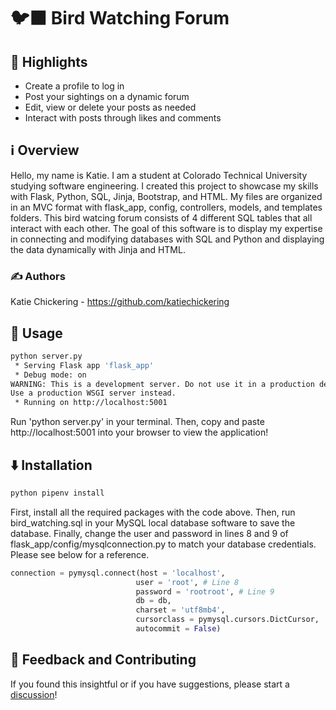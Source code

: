 # 🐦‍⬛ Bird Watching Forum


## 🌟 Highlights

- Create a profile to log in
- Post your sightings on a dynamic forum
- Edit, view or delete your posts as needed
- Interact with posts through likes and comments


## ℹ️ Overview

Hello, my name is Katie. I am a student at Colorado Technical University studying software engineering. I created this project to showcase my skills with Flask, Python, SQL, Jinja, Bootstrap, and HTML. My files are organized in an MVC format with flask_app, config, controllers, models, and templates folders. This bird watcing forum consists of 4 different SQL tables that all interact with each other. The goal of this software is to display my expertise in connecting and modifying databases with SQL and Python and displaying the data dynamically with Jinja and HTML.


### ✍️ Authors

Katie Chickering - https://github.com/katiechickering


## 🚀 Usage

```bash
python server.py
 * Serving Flask app 'flask_app'
 * Debug mode: on
WARNING: This is a development server. Do not use it in a production deployment.
Use a production WSGI server instead.
 * Running on http://localhost:5001
```
Run 'python server.py' in your terminal. Then, copy and paste http://localhost:5001 into your browser to view the application!


## ⬇️ Installation

```bash
python pipenv install
```
First, install all the required packages with the code above. Then, run bird_watching.sql in your MySQL local database software to save the database. Finally, change the user and password in lines 8 and 9 of flask_app/config/mysqlconnection.py to match your database credentials. Please see below for a reference.

```py
connection = pymysql.connect(host = 'localhost',
                            user = 'root', # Line 8
                            password = 'rootroot', # Line 9
                            db = db,
                            charset = 'utf8mb4',
                            cursorclass = pymysql.cursors.DictCursor,
                            autocommit = False)
```

## 💭 Feedback and Contributing

If you found this insightful or if you have suggestions, please start a [discussion](https://github.com/katiechickering/bird-watching/discussions/1)!